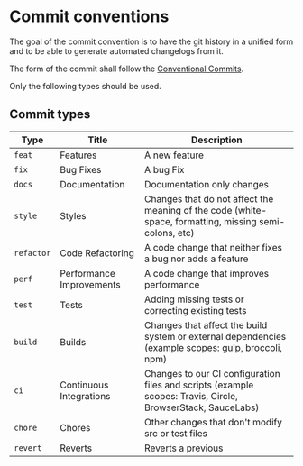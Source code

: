 # Commit conventions

The goal of the commit convention is to have the git history in a unified form and to be able to generate automated changelogs from it.

The form of the commit shall follow the [Conventional Commits](https://www.conventionalcommits.org/en/v1.0.0/).

Only the following types should be used.

## Commit types

| Type     |    Title                 |  Description |
|----------|--------------------------|------|
| `feat`     | Features	              | A new feature |
| `fix`      | Bug Fixes	              | A bug Fix |
| `docs`     | Documentation            | Documentation only changes |
| `style`    | Styles	                  | Changes that do not affect the meaning of the code (white-space, formatting, missing semi-colons, etc) |
| `refactor` | Code Refactoring         |	A code change that neither fixes a bug nor adds a feature |
| `perf`     | Performance Improvements |	A code change that improves performance |
| `test`     | Tests                    |	Adding missing tests or correcting existing tests |
| `build`    | Builds                   |	Changes that affect the build system or external dependencies (example scopes: gulp, broccoli, npm) |
| `ci`       | Continuous Integrations  |	Changes to our CI configuration files and scripts (example scopes: Travis, Circle, BrowserStack, SauceLabs) |
| `chore`    | Chores                   |	Other changes that don't modify src or test files |
| `revert`   | Reverts                  |	Reverts a previous |